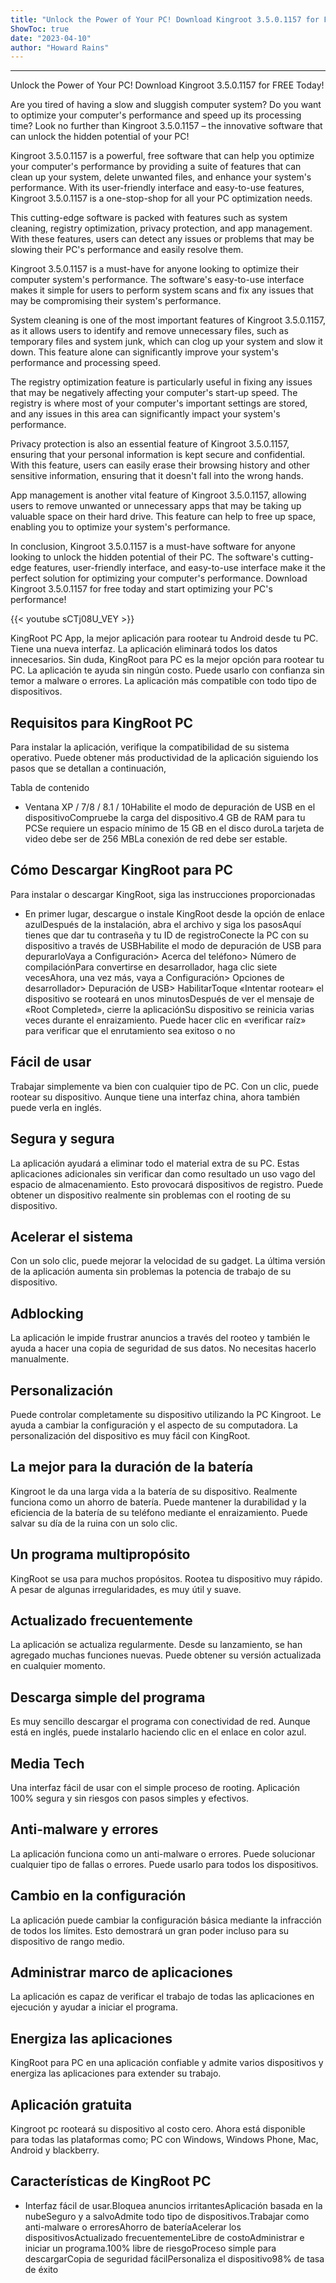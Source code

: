 ```yaml
---
title: "Unlock the Power of Your PC! Download Kingroot 3.5.0.1157 for FREE Today!"
ShowToc: true 
date: "2023-04-10"
author: "Howard Rains"
---
```

*****
Unlock the Power of Your PC! Download Kingroot 3.5.0.1157 for FREE Today!

Are you tired of having a slow and sluggish computer system? Do you want to optimize your computer's performance and speed up its processing time? Look no further than Kingroot 3.5.0.1157 – the innovative software that can unlock the hidden potential of your PC!

Kingroot 3.5.0.1157 is a powerful, free software that can help you optimize your computer's performance by providing a suite of features that can clean up your system, delete unwanted files, and enhance your system's performance. With its user-friendly interface and easy-to-use features, Kingroot 3.5.0.1157 is a one-stop-shop for all your PC optimization needs.

This cutting-edge software is packed with features such as system cleaning, registry optimization, privacy protection, and app management. With these features, users can detect any issues or problems that may be slowing their PC's performance and easily resolve them.

Kingroot 3.5.0.1157 is a must-have for anyone looking to optimize their computer system's performance. The software's easy-to-use interface makes it simple for users to perform system scans and fix any issues that may be compromising their system's performance.

System cleaning is one of the most important features of Kingroot 3.5.0.1157, as it allows users to identify and remove unnecessary files, such as temporary files and system junk, which can clog up your system and slow it down. This feature alone can significantly improve your system's performance and processing speed.

The registry optimization feature is particularly useful in fixing any issues that may be negatively affecting your computer's start-up speed. The registry is where most of your computer's important settings are stored, and any issues in this area can significantly impact your system's performance.

Privacy protection is also an essential feature of Kingroot 3.5.0.1157, ensuring that your personal information is kept secure and confidential. With this feature, users can easily erase their browsing history and other sensitive information, ensuring that it doesn't fall into the wrong hands.

App management is another vital feature of Kingroot 3.5.0.1157, allowing users to remove unwanted or unnecessary apps that may be taking up valuable space on their hard drive. This feature can help to free up space, enabling you to optimize your system's performance.

In conclusion, Kingroot 3.5.0.1157 is a must-have software for anyone looking to unlock the hidden potential of their PC. The software's cutting-edge features, user-friendly interface, and easy-to-use interface make it the perfect solution for optimizing your computer's performance. Download Kingroot 3.5.0.1157 for free today and start optimizing your PC's performance!

{{< youtube sCTj08U_VEY >}} 



KingRoot PC App, la mejor aplicación para rootear tu Android desde tu PC. Tiene una nueva interfaz. La aplicación eliminará todos los datos innecesarios. Sin duda, KingRoot para PC es la mejor opción para rootear tu PC. La aplicación te ayuda sin ningún costo. Puede usarlo con confianza sin temor a malware o errores. La aplicación más compatible con todo tipo de dispositivos.
 
## Requisitos para KingRoot PC
 
Para instalar la aplicación, verifique la compatibilidad de su sistema operativo. Puede obtener más productividad de la aplicación siguiendo los pasos que se detallan a continuación,
 
Tabla de contenido
 
- Ventana XP / 7/8 / 8.1 / 10Habilite el modo de depuración de USB en el dispositivoCompruebe la carga del dispositivo.4 GB de RAM para tu PCSe requiere un espacio mínimo de 15 GB en el disco duroLa tarjeta de video debe ser de 256 MBLa conexión de red debe ser estable.

 
## Cómo Descargar KingRoot para PC
 
Para instalar o descargar KingRoot, siga las instrucciones proporcionadas
 
- En primer lugar, descargue o instale KingRoot desde la opción de enlace azulDespués de la instalación, abra el archivo y siga los pasosAquí tienes que dar tu contraseña y tu ID de registroConecte la PC con su dispositivo a través de USBHabilite el modo de depuración de USB para depurarloVaya a Configuración> Acerca del teléfono> Número de compilaciónPara convertirse en desarrollador, haga clic siete vecesAhora, una vez más, vaya a Configuración> Opciones de desarrollador> Depuración de USB> HabilitarToque «Intentar rootear» el dispositivo se rooteará en unos minutosDespués de ver el mensaje de «Root Completed», cierre la aplicaciónSu dispositivo se reinicia varias veces durante el enraizamiento. Puede hacer clic en «verificar raíz» para verificar que el enrutamiento sea exitoso o no

 
## Fácil de usar
 
Trabajar simplemente va bien con cualquier tipo de PC. Con un clic, puede rootear su dispositivo. Aunque tiene una interfaz china, ahora también puede verla en inglés.
 
## Segura y segura
 
La aplicación ayudará a eliminar todo el material extra de su PC. Estas aplicaciones adicionales sin verificar dan como resultado un uso vago del espacio de almacenamiento. Esto provocará dispositivos de registro. Puede obtener un dispositivo realmente sin problemas con el rooting de su dispositivo.
 
## Acelerar el sistema
 
Con un solo clic, puede mejorar la velocidad de su gadget. La última versión de la aplicación aumenta sin problemas la potencia de trabajo de su dispositivo.
 
## Adblocking
 
La aplicación le impide frustrar anuncios a través del rooteo y también le ayuda a hacer una copia de seguridad de sus datos. No necesitas hacerlo manualmente.
 
## Personalización                                              
 
Puede controlar completamente su dispositivo utilizando la PC Kingroot. Le ayuda a cambiar la configuración y el aspecto de su computadora. La personalización del dispositivo es muy fácil con KingRoot.
 
## La mejor para la duración de la batería
 
Kingroot le da una larga vida a la batería de su dispositivo. Realmente funciona como un ahorro de batería. Puede mantener la durabilidad y la eficiencia de la batería de su teléfono mediante el enraizamiento. Puede salvar su día de la ruina con un solo clic.
 
## Un programa multipropósito
 
KingRoot se usa para muchos propósitos. Rootea tu dispositivo muy rápido. A pesar de algunas irregularidades, es muy útil y suave.
 
## Actualizado frecuentemente
 
La aplicación se actualiza regularmente. Desde su lanzamiento, se han agregado muchas funciones nuevas. Puede obtener su versión actualizada en cualquier momento.
 
## Descarga simple del programa
 
Es muy sencillo descargar el programa con conectividad de red. Aunque está en inglés, puede instalarlo haciendo clic en el enlace en color azul.
 
## Media Tech
 
Una interfaz fácil de usar con el simple proceso de rooting. Aplicación 100% segura y sin riesgos con pasos simples y efectivos.
 
## Anti-malware y errores
 
La aplicación funciona como un anti-malware o errores. Puede solucionar cualquier tipo de fallas o errores. Puede usarlo para todos los dispositivos.
 
## Cambio en la configuración
 
La aplicación puede cambiar la configuración básica mediante la infracción de todos los límites. Esto demostrará un gran poder incluso para su dispositivo de rango medio.
 
## Administrar marco de aplicaciones
 
La aplicación es capaz de verificar el trabajo de todas las aplicaciones en ejecución y ayudar a iniciar el programa.
 
## Energiza las aplicaciones
 
KingRoot para PC en una aplicación confiable y admite varios dispositivos y energiza las aplicaciones para extender su trabajo.
 
## Aplicación gratuita
 
Kingroot pc rooteará su dispositivo al costo cero. Ahora está disponible para todas las plataformas como; PC con Windows, Windows Phone, Mac, Android y blackberry.
 
## Características de KingRoot PC
 
- Interfaz fácil de usar.Bloquea anuncios irritantesAplicación basada en la nubeSeguro y a salvoAdmite todo tipo de dispositivos.Trabajar como anti-malware o erroresAhorro de bateríaAcelerar los dispositivosActualizado frecuentementeLibre de costoAdministrar e iniciar un programa.100% libre de riesgoProceso simple para descargarCopia de seguridad fácilPersonaliza el dispositivo98% de tasa de éxito




